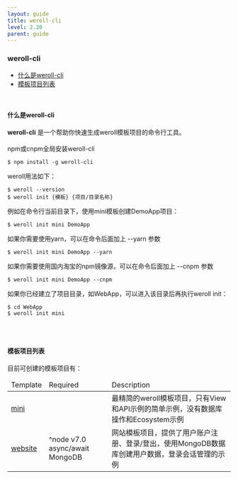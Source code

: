 ```yaml
---
layout: guide
title: weroll-cli
level: 2.20
parent: guide
---
```


<h3>weroll-cli</h3>
<ul class="guide_index">
    <li><a href="#what">什么是weroll-cli</a></li>
    <li><a href="#list">模板项目列表</a></li>
</ul>
<br>
<h4><a name="what">什么是weroll-cli</a></h4>
<b>weroll-cli</b> 是一个帮助你快速生成weroll模板项目的命令行工具。
<br><br>
npm或cnpm全局安装weroll-cli
<pre class="highlight"><code style="width:100%;">$ npm install -g weroll-cli</code></pre>

weroll用法如下：
<pre class="highlight"><code style="width:100%;">$ weroll --version
$ weroll init {模板} {项目/目录名称}</code></pre>
例如在命令行当前目录下，使用mini模板创建DemoApp项目：
<pre class="highlight"><code style="width:100%;">$ weroll init mini DemoApp</code></pre>
如果你需要使用yarn，可以在命令后面加上 --yarn 参数
<pre class="highlight"><code style="width:100%;">$ weroll init mini DemoApp --yarn</code></pre>
如果你需要使用国内淘宝的npm镜像源，可以在命令后面加上 --cnpm 参数
<pre class="highlight"><code style="width:100%;">$ weroll init mini DemoApp --cnpm</code></pre>
如果你已经建立了项目目录，如WebApp，可以进入该目录后再执行weroll init：
<pre class="highlight"><code style="width:100%;">$ cd WebApp
$ weroll init mini</code></pre>

<br>
<br>
<h4><a name="list">模板项目列表</a></h4>
目前可创建的模板项目有：
<br>
<table class="doc">
    <thead>
        <tr>
            <td>Template</td>
            <td style="width:126px;">Required</td>
            <td>Description</td>
        </tr>
    </thead>
    <tbody>
        <tr>
            <td><a href="https://github.com/jayliang701/weroll-kickstarter-mini" target="_blank">mini</a></td>
            <td></td>
            <td>最精简的weroll模板项目，只有View和API示例的简单示例，没有数据库操作和Ecosystem示例</td>
        </tr>
        <tr>
            <td><a href="https://github.com/jayliang701/weroll-kickstarter-website" target="_blank">website</a></td>
            <td>^node v7.0<br>async/await<br>MongoDB</td>
            <td>网站模板项目，提供了用户账户注册、登录/登出，使用MongoDB数据库创建用户数据，登录会话管理的示例</td>
        </tr>
    </tbody>
</table>